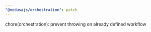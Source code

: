 ```yaml
---
"@medusajs/orchestration": patch
---
```


chore(orchestration): prevent throwing on already defined workflow

